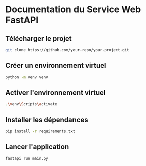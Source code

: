 # Documentation du Service Web FastAPI

## Télécharger le projet

```bash
git clone https://github.com/your-repo/your-project.git
```

## Créer un environnement virtuel

```bash
python -m venv venv
```

## Activer l'environnement virtuel

```bash
.\venv\Scripts\activate
```

## Installer les dépendances

```bash
pip install -r requirements.txt
```

## Lancer l'application

```bash
fastapi run main.py
```
